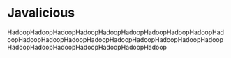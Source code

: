 # Javalicious
HadoopHadoopHadoopHadoopHadoopHadoopHadoopHadoopHadoopHadoopHadoopHadoopHadoopHadoopHadoopHadoopHadoopHadoopHadoopHadoopHadoopHadoopHadoopHadoopHadoopHadoop
